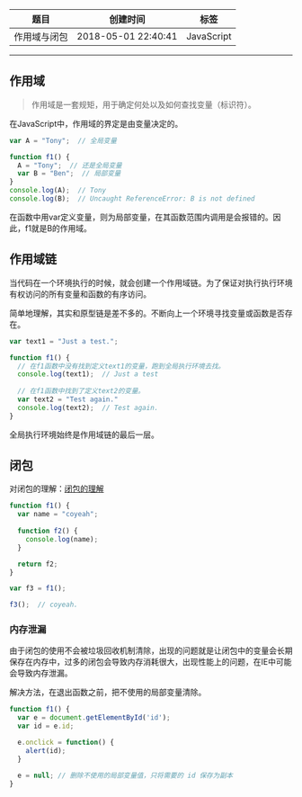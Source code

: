 | 题目         | 创建时间            | 标签       |
| ------------ | ------------------- | ---------- |
| 作用域与闭包 | 2018-05-01 22:40:41 | JavaScript |

------

## 作用域

> 作用域是一套规矩，用于确定何处以及如何查找变量（标识符）。

在JavaScript中，作用域的界定是由变量决定的。

```JavaScript
var A = "Tony";  // 全局变量

function f1() {
  A = "Tony";  // 还是全局变量
  var B = "Ben";  // 局部变量
}
console.log(A);  // Tony
console.log(B);  // Uncaught ReferenceError: B is not defined
```

在函数中用var定义变量，则为局部变量，在其函数范围内调用是会报错的。因此，f1就是B的作用域。

## 作用域链

当代码在一个环境执行的时候，就会创建一个作用域链。为了保证对执行执行环境有权访问的所有变量和函数的有序访问。

简单地理解，其实和原型链是差不多的。不断向上一个环境寻找变量或函数是否存在。

```JavaScript
var text1 = "Just a test.";

function f1() {
  // 在f1函数中没有找到定义text1的变量，跑到全局执行环境去找。
  console.log(text1);  // Just a test
  
  // 在f1函数中找到了定义text2的变量。
  var text2 = "Test again."
  console.log(text2);  // Test again.
}
```

全局执行环境始终是作用域链的最后一层。

## 闭包

对闭包的理解：[闭包的理解](https://coyeah.top/2018/04/13/%E9%97%AD%E5%8C%85%E7%9A%84%E7%90%86%E8%A7%A3/)

```JavaScript
function f1() {
  var name = "coyeah";
  
  function f2() {
    console.log(name);
  }

  return f2;
}

var f3 = f1();

f3();  // coyeah.
```

### 内存泄漏

由于闭包的使用不会被垃圾回收机制清除，出现的问题就是让闭包中的变量会长期保存在内存中，过多的闭包会导致内存消耗很大，出现性能上的问题，在IE中可能会导致内存泄漏。

解决方法，在退出函数之前，把不使用的局部变量清除。

```JavaScript
function f1() {
  var e = document.getElementById('id');
  var id = e.id;

  e.onclick = function() {
    alert(id);
  }

  e = null; // 删除不使用的局部变量值，只将需要的 id 保存为副本
}
```
